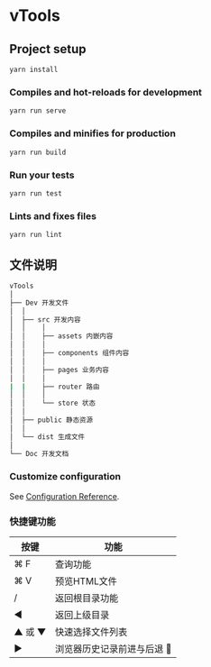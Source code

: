 # vTools

## Project setup
```
yarn install
```

### Compiles and hot-reloads for development
```
yarn run serve
```

### Compiles and minifies for production
```
yarn run build
```

### Run your tests
```
yarn run test
```

### Lints and fixes files
```
yarn run lint
```

## 文件说明

```bash
vTools  
│  
├── Dev 开发文件  
│  │  
│  ├── src 开发内容  
│  │    │   
│  │    ├── assets 内嵌内容  
│  │    │   
│  │    ├── components 组件内容  
│  │    │  
│  │    ├── pages 业务内容   
│  │    │  
|  |    ├── router 路由   
│  │    │  
│  │    └── store 状态     
│  │  
│  ├── public 静态资源  
│  │  
│  └── dist 生成文件  
│  
└── Doc 开发文档 
```

### Customize configuration
See [Configuration Reference](https://cli.vuejs.org/config/).

### 快捷键功能
| 按键 | 功能 |
| --- | --- |
| <kdb>⌘</kdb> <kdb>F</kdb> | 查询功能 |
| <kdb>⌘</kdb> <kdb>V</kdb> | 预览HTML文件 |
| <kdb>/</kdb> | 返回根目录功能 |
| <kdb>◀︎</kdb> | 返回上级目录 |
| <kdb>▲</kdb> 或 <kdb>▼</kdb> | 快速选择文件列表 |
| <kdb>▶︎</kdb> | 浏览器历史记录前进与后退 🚧 |